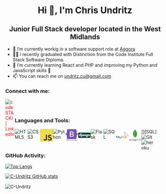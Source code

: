 <div align="center">

# Hi 👋, I'm Chris Undritz
## Junior Full Stack developer located in the West Midlands

</div>

- 🔭 I’m currently workig in a software support role at [Aggora](https://aggora.co.uk/)
- :man_student: I recently graduated with Distinction from the Code Institute Full Stack Software Diploma.
- 🌱 I’m currently learning React and PHP and improving my Python and JavaScript skills :fist_left:
- 📫 You can reach me on undritz.cu@gmail.com


### Connect with me:
[<img align="left" style="color:red;" alt="codeSTACKr | LinkedIn" width="30px" src="https://cdn-icons-png.flaticon.com/512/174/174857.png" />][linkedin]
<br />
<br />
### Languages and Tools:
[<img align="left" alt="HTML5" width="40px" src="https://cdn-icons-png.flaticon.com/512/1051/1051277.png" />][HTML5]
[<img align="left" alt="CSS3" width="40px" src="https://cdn-icons-png.flaticon.com/512/732/732190.png" />][CSS3]
[<img align="left" alt="JavaScript" width="40px" src="https://raw.githubusercontent.com/github/explore/80688e429a7d4ef2fca1e82350fe8e3517d3494d/topics/javascript/javascript.png" />][JavaScript]
[<img align="left" alt="Python" width="40px" src="https://cdn-icons-png.flaticon.com/512/5968/5968350.png" />][Python]
[<img align="left" alt="bootstrap" width="40px" src="https://raw.githubusercontent.com/devicons/devicon/master/icons/bootstrap/bootstrap-plain-wordmark.svg" />][bootstrap]
[<img align="left" alt="django" width="40px" src="https://raw.githubusercontent.com/devicons/devicon/master/icons/django/django-original.svg" />][Django]
[<img align="left" alt="Flask" width="40px" src="[https://camo.githubusercontent.com/cb2324a4c0e1910089f481d56e1f887d6e96114101987dfbb6ef6f9df1e0bf08/68747470733a2f2f7777772e766563746f726c6f676f2e7a6f6e652f6c6f676f732f706f636f6f5f666c61736b2f706f636f6f5f666c61736b2d69636f6e2e737667](https://www.pngitem.com/pimgs/m/159-1595977_flask-python-logo-hd-png-download.png)" /> ][Flask]
[<img align="left" alt="SQL" width="40px" src="[https://raw.githubusercontent.com/devicons/devicon/master/icons/mysql/mysql-original-wordmark.svg](https://cdn-icons-png.flaticon.com/512/29/29594.png)" />][SQL]
[<img align="left" alt="MySQL" width="40px" src="https://raw.githubusercontent.com/devicons/devicon/master/icons/mysql/mysql-original-wordmark.svg" />][MySQL]
[<img align="left" alt="MongoDB" width="40px" src="https://raw.githubusercontent.com/devicons/devicon/master/icons/mongodb/mongodb-original-wordmark.svg" />][MongoDB]
[<img align="left" alt="Git" width="40px" src="https://camo.githubusercontent.com/fbfcb9e3dc648adc93bef37c718db16c52f617ad055a26de6dc3c21865c3321d/68747470733a2f2f7777772e766563746f726c6f676f2e7a6f6e652f6c6f676f732f6769742d73636d2f6769742d73636d2d69636f6e2e737667" />][git]
[<img align="left" alt="heroku" width="40px" src="https://camo.githubusercontent.com/df12cb598044a3f38efc1f45e3580558c324cf8789b79487125044eeebcc4dee/68747470733a2f2f7777772e766563746f726c6f676f2e7a6f6e652f6c6f676f732f6865726f6b752f6865726f6b752d69636f6e2e737667" />][heroku]
<br />
<br />
<br />
### GitHub Activity:
[![Top Langs](https://github-readme-stats.vercel.app/api/top-langs/?username=C-Undritz&layout=compact&hide=Dockerfile,Shell)](https://github.com/C-Undritz/github-readme-stats)

[![C-Undritz GitHub stats](https://github-readme-stats.vercel.app/api?username=C-Undritz)](https://github.com/C-Undritz/github-readme-stats)

<p><img align="center" src="https://github-readme-streak-stats.herokuapp.com/?user=C-Undritz" alt="C-Undritz" /></p>
<!-- 
GitHub stats created using: https://github.com/anuraghazra/github-readme-stats  
https://dev.to/charalambosioannou/create-a-dynamic-github-profile-readme-il5
-->

[linkedin]: https://www.linkedin.com/in/christopher-undritz/
[HTML5]: https://html.spec.whatwg.org/multipage/
[CSS3]: https://www.w3.org/Style/CSS/current-work.en.html
[JavaScript]: https://www.javascript.com/
[Python]: https://www.python.org/
[bootstrap]: https://getbootstrap.com/
[Django]: https://www.djangoproject.com/
[Flask]: https://pypi.org/project/Flask/
[MySQL]: https://www.mysql.com/
[MongoDB]: https://www.mongodb.com/
[git]: https://git-scm.com/
[heroku]: https://www.heroku.com/
